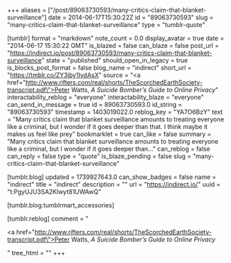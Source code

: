 +++
aliases = ["/post/89063730593/many-critics-claim-that-blanket-surveillance"]
date = 2014-06-17T15:30:22Z
id = "89063730593"
slug = "many-critics-claim-that-blanket-surveillance"
type = "tumblr-quote"

[tumblr]
format = "markdown"
note_count = 0.0
display_avatar = true
date = "2014-06-17 15:30:22 GMT"
is_blazed = false
can_blaze = false
post_url = "https://indirect.io/post/89063730593/many-critics-claim-that-blanket-surveillance"
state = "published"
should_open_in_legacy = true
is_blocks_post_format = false
blog_name = "indirect"
short_url = "https://tmblr.co/ZY3jby1IydAsX"
source = "<a href=\"http://www.rifters.com/real/shorts/TheScorchedEarthSociety-transcript.pdf\">Peter Watts, <i>A Suicide Bomber&rsquo;s Guide to Online Privacy</i></a>"
interactability_reblog = "everyone"
interactability_blaze = "everyone"
can_send_in_message = true
id = 89063730593.0
id_string = "89063730593"
timestamp = 1403019022.0
reblog_key = "YA7O6BzY"
text = "Many critics claim that blanket surveillance amounts to treating everyone like a criminal, but I wonder if it goes deeper than that. I think maybe it makes us feel like prey"
bookmarklet = true
can_like = false
summary = "Many critics claim that blanket surveillance amounts to treating everyone like a criminal, but I wonder if it goes deeper than..."
can_reblog = false
can_reply = false
type = "quote"
is_blaze_pending = false
slug = "many-critics-claim-that-blanket-surveillance"

[tumblr.blog]
updated = 1739927643.0
can_show_badges = false
name = "indirect"
title = "indirect"
description = ""
url = "https://indirect.io/"
uuid = "t:PgyUJU3SA2Klwyt81UWAwQ"

[tumblr.blog.tumblrmart_accessories]

[tumblr.reblog]
comment = "<p><a href=\"http://www.rifters.com/real/shorts/TheScorchedEarthSociety-transcript.pdf\">Peter Watts, <i>A Suicide Bomber’s Guide to Online Privacy</i></a></p>"
tree_html = ""
+++
